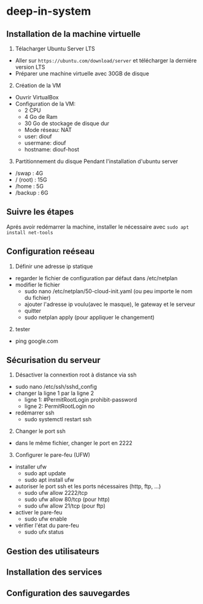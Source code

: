 # deep-in-system

## Installation de la machine virtuelle
1) Télacharger Ubuntu Server LTS
- Aller sur ```https://ubuntu.com/download/server``` et télécharger la derniére version LTS
- Préparer une machine virtuelle avec 30GB de disque

2) Création de la VM
- Ouvrir VirtualBox
- Configuration de la VM:
    - 2 CPU
    - 4 Go de Ram
    - 30 Go de stockage de disque dur
    - Mode réseau: NAT
    - user: diouf
    - usermane: diouf
    - hostname: diouf-host

3) Partitionnement du disque
Pendant l'installation d'ubuntu server
- /swap : 4G      
- / (root) : 15G
- /home : 5G
- /backup : 6G

## Suivre les étapes
Aprés avoir redémarrer la machine, installer le nécessaire avec ```sudo apt install net-tools```

## Configuration reéseau
1) Définir une adresse ip statique
- regarder le fichier de configuration par défaut dans /etc/netplan
- modifier le fichier
    - sudo nano /etc/netplan/50-cloud-init.yaml (ou peu importe le nom du fichier)
    - ajouter l'adresse ip voulu(avec le masque), le gateway et le serveur
    - quitter
    - sudo netplan apply (pour appliquer le changement)
2) tester
- ping google.com

## Sécurisation du serveur
1) Désactiver la connextion root à distance via ssh
- sudo nano /etc/ssh/sshd_config
- changer la ligne 1 par la ligne 2
    - ligne 1: #PermitRootLogin prohibit-password
    - ligne 2: PermitRootLogin no
- redémarrer ssh
    - sudo systemctl restart ssh

2) Changer le port ssh
- dans le même fichier, changer le port en 2222

3) Configurer le pare-feu (UFW)
- installer ufw
    - sudo apt update
    - sudo apt install ufw
- autoriser le port ssh et les ports nécessaires (http, ftp, ...)
    - sudo ufw allow 2222/tcp
    - sudo ufw allow 80/tcp (pour http)
    - sudo ufw allow 21/tcp (pour ftp)
- activer le pare-feu
    - sudo ufw enable
- vérifier l'état du pare-feu
    - sudo ufx status

## Gestion des utilisateurs
## Installation des services
## Configuration des sauvegardes